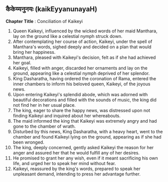 ## कैकेय्यनुनयः (kaikEyyanunayaH)

**Chapter Title** : Conciliation of Kaikeyi

1. Queen Kaikeyi, influenced by the wicked words of her maid Manthara, lay on the ground like a celestial nymph struck down.
2. After contemplating her course of action, Kaikeyi, under the spell of Manthara's words, sighed deeply and decided on a plan that would bring her happiness.
3. Manthara, pleased with Kaikeyi's decision, felt as if she had achieved her goal.
4. Kaikeyi, filled with anger, discarded her ornaments and lay on the ground, appearing like a celestial nymph deprived of her splendor.
5. King Dasharatha, having ordered the coronation of Rama, entered the inner chambers to inform his beloved queen, Kaikeyi, of the joyous news.
6. Upon entering Kaikeyi's splendid abode, which was adorned with beautiful decorations and filled with the sounds of music, the king did not find her in her usual place.
7. The king, eager to share the happy news, was distressed upon not finding Kaikeyi and inquired about her whereabouts.
8. The maid informed the king that Kaikeyi was extremely angry and had gone to the chamber of wrath.
9. Disturbed by this news, King Dasharatha, with a heavy heart, went to the chamber and found Kaikeyi lying on the ground, appearing as if she had been wronged.
10. The king, deeply concerned, gently asked Kaikeyi the reason for her anger and assured her that he would fulfill any of her desires.
11. He promised to grant her any wish, even if it meant sacrificing his own life, and urged her to speak her mind without fear.
12. Kaikeyi, reassured by the king's words, prepared to speak her unpleasant demand, intending to press her advantage further.
